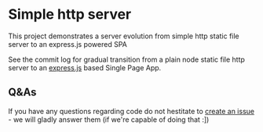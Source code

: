 # Simple http server

This project demonstrates a server evolution from simple http static file server to an express.js powered SPA

See the commit log for gradual transition from a plain node static file http server to an [express.js](https://expressjs.com/) based Single Page App.

## Q&As

If you have any questions regarding code do not hestitate to [create an issue](https://github.com/JMJustas/simple_http_server/issues/new) - we will gladly answer them (if we're capable of doing that :])

